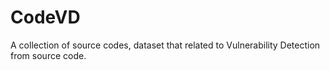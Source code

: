 # CodeVD
A collection of source codes, dataset that related to Vulnerability Detection from source code.
